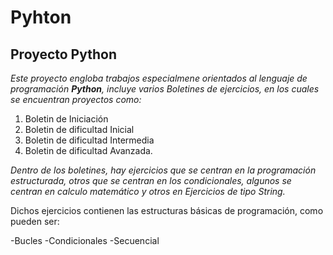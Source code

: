 # Pyhton

 ## Proyecto Python
 
 *Este proyecto engloba trabajos especialmene orientados al lenguaje de programación __Python__, incluye varios Boletines de ejercicios, en los cuales se encuentran proyectos como:*
 
 1. Boletin de Iniciación
 2. Boletin de dificultad Inicial
 3. Boletin de dificultad Intermedia
 4. Boletin de dificultad Avanzada.

*Dentro de los boletines, hay ejercicios que se centran en la programación estructurada, otros que se centran en los condicionales, algunos se centran en calculo matemático y otros en Ejercicios de tipo String.*

Dichos ejercicios contienen las estructuras básicas de programación, como pueden ser:

-Bucles
-Condicionales
-Secuencial
 
